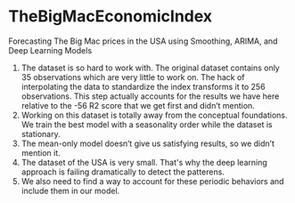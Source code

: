 # TheBigMacEconomicIndex
Forecasting The Big Mac prices in the USA using Smoothing, ARIMA, and Deep Learning Models

1. The dataset is so hard to work with. The original dataset contains only 35 observations which are very little to work on. The hack of interpolating the data to standardize the index transforms it to 256 observations. This step actually accounts for the results we have here relative to the -56 R2 score that we get first and didn’t mention.
2. Working on this dataset is totally away from the conceptual foundations. We train the best model with a seasonality order while the dataset is stationary.
3. The mean-only model doesn’t give us satisfying results, so we didn’t mention it.
4. The dataset of the USA is very small. That's why the deep learning approach is failing dramatically to detect the patterens.
5. We also need to find a way to account for these periodic behaviors and include them in our model.
